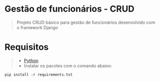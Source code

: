 # Gestão de funcionários - CRUD
> Projeto CRUD básico para gestão de funcionários desenvolvido com o framework Django
# Requisitos
> - <a href='https://www.python.org/downloads/'>Python</a>
> - Instalar os pacotes com o comando abaixo:
```
pip install -r requirements.txt
```
